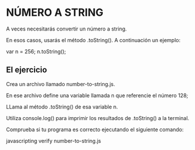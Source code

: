 # NÚMERO A STRING

A veces necesitarás convertir un número a string.

En esos casos, usarás el método .toString(). A continuación un ejemplo:

var n = 256;
n.toString();

## El ejercicio

Crea un archivo llamado number-to-string.js.

En ese archivo define una variable llamada n que referencie el número 128;

LLama al método .toString() de esa variable n.

Utiliza console.log() para imprimir los resultados de .toString() a la terminal.

Comprueba si tu programa es correcto ejecutando el siguiente comando:

javascripting verify number-to-string.js
